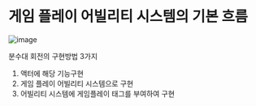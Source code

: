 # 게임 플레이 어빌리티 시스템의 기본 흐름
![image](https://github.com/m-mang2/unrealability/assets/135841268/1d36dfc1-ee41-47bc-9255-20a148627555)

분수대 회전의 구현방법 3가지
1. 액터에 해당 기능구현
2. 게임 플레이 어빌리티 시스템으로 구현
3. 어빌리티 시스템에 게임플레이 태그를 부여하여 구현
